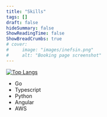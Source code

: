 ```yaml
---
title: "Skills"
tags: []
draft: false
hideSummary: false
ShowReadingTime: false
ShowBreadCrumbs: true
# cover:
#     image: "images/inefsin.png"
#     alt: "Booking page screenshot"
---
```


[![Top Langs](https://github-readme-stats.vercel.app/api/top-langs/?username=Andy9oo)](https://github.com/Andy9oo)

- Go
- Typescript
- Python
- Angular
- AWS
